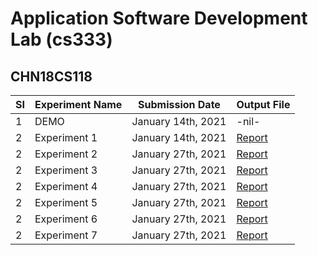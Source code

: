 # Application Software Development Lab (cs333)

## CHN18CS118

| SI  | Experiment Name | Submission Date    | Output File                                                                       |
| --- | --------------- | ------------------ | --------------------------------------------------------------------------------- |
| 1   | DEMO            | January 14th, 2021 | -nil-                                                                             |
| 2   | Experiment 1    | January 14th, 2021 | [Report](https://github.com/ceccs18c59/cs333/blob/main/Experiment%201/report.pdf) |
| 2   | Experiment 2    | January 27th, 2021 | [Report](https://github.com/ceccs18c59/cs333/blob/main/Experiment%202/report.pdf) |
| 2   | Experiment 3    | January 27th, 2021 | [Report](https://github.com/ceccs18c59/cs333/blob/main/Experiment%203/report.pdf) |
| 2   | Experiment 4    | January 27th, 2021 | [Report](https://github.com/ceccs18c59/cs333/blob/main/Experiment%204/report.pdf) |
| 2   | Experiment 5    | January 27th, 2021 | [Report](https://github.com/ceccs18c59/cs333/blob/main/Experiment%205/report.pdf) |
| 2   | Experiment 6    | January 27th, 2021 | [Report](https://github.com/ceccs18c59/cs333/blob/main/Experiment%206/report.pdf) |
| 2   | Experiment 7    | January 27th, 2021 | [Report](https://github.com/ceccs18c59/cs333/blob/main/Experiment%207/report.pdf) |
